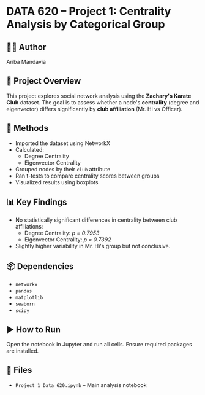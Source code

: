 # DATA 620 – Project 1: Centrality Analysis by Categorical Group

## 👩‍💻 Author
Ariba Mandavia

## 📘 Project Overview
This project explores social network analysis using the **Zachary's Karate Club** dataset. The goal is to assess whether a node's **centrality** (degree and eigenvector) differs significantly by **club affiliation** (Mr. Hi vs Officer).

## 🧮 Methods
- Imported the dataset using NetworkX
- Calculated:
  - Degree Centrality
  - Eigenvector Centrality
- Grouped nodes by their `club` attribute
- Ran t-tests to compare centrality scores between groups
- Visualized results using boxplots

## 📊 Key Findings
- No statistically significant differences in centrality between club affiliations:
  - Degree Centrality: *p = 0.7953*
  - Eigenvector Centrality: *p = 0.7392*
- Slightly higher variability in Mr. Hi's group but not conclusive.

## 📦 Dependencies
- `networkx`
- `pandas`
- `matplotlib`
- `seaborn`
- `scipy`

## ▶️ How to Run
Open the notebook in Jupyter and run all cells. Ensure required packages are installed.

## 📁 Files
- `Project 1 Data 620.ipynb` – Main analysis notebook
